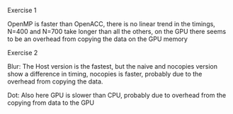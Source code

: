 Exercise 1

OpenMP is faster than OpenACC, there is no linear trend in the timings, N=400 and N=700 
take longer than all the others, on the GPU there seems to be an overhead from copying the data on the GPU memory

Exercise 2

Blur: The Host version is the fastest, but the naive and nocopies version show a difference in timing, nocopies is
faster, probably due to the overhead from copying the data.

Dot: Also here GPU is slower than CPU, probably due to overhead from the copying from data to the GPU